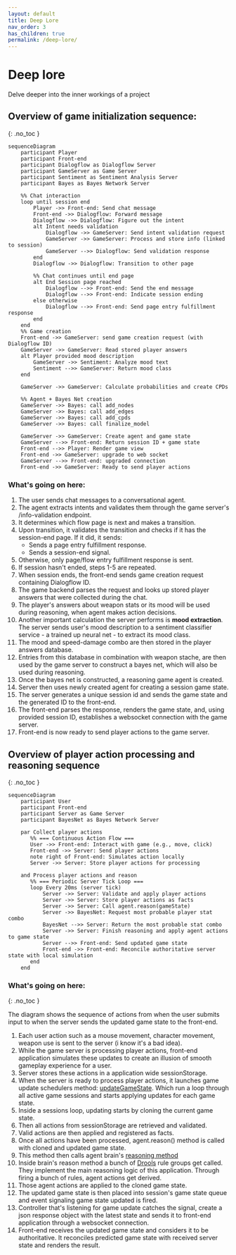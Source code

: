 ```yaml
---
layout: default
title: Deep Lore
nav_order: 3
has_children: true
permalink: /deep-lore/
---
```


# Deep lore

Delve deeper into the inner workings of a project

## Overview of game initialization sequence:
{: .no_toc }

```mermaid
sequenceDiagram
    participant Player
    participant Front-end
    participant Dialogflow as Dialogflow Server
    participant GameServer as Game Server
    participant Sentiment as Sentiment Analysis Server
    participant Bayes as Bayes Network Server

    %% Chat interaction
    loop until session end
        Player ->> Front-end: Send chat message
        Front-end ->> Dialogflow: Forward message
        Dialogflow ->> Dialogflow: Figure out the intent
        alt Intent needs validation
            Dialogflow ->> GameServer: Send intent validation request
            GameServer ->> GameServer: Process and store info (linked to session)
            GameServer -->> Dialogflow: Send validation response
        end
        Dialogflow ->> Dialogflow: Transition to other page
        
        %% Chat continues until end page
        alt End Session page reached
            Dialogflow -->> Front-end: Send the end message
            Dialogflow -->> Front-end: Indicate session ending
        else otherwise
            Dialogflow -->> Front-end: Send page entry fulfillment response
        end
    end
    %% Game creation
    Front-end ->> GameServer: send game creation request (with Dialogflow ID)
    GameServer ->> GameServer: Read stored player answers
    alt Player provided mood description
        GameServer ->> Sentiment: Analyze mood text
        Sentiment -->> GameServer: Return mood class
    end
    
    GameServer ->> GameServer: Calculate probabilities and create CPDs

    %% Agent + Bayes Net creation
    GameServer ->> Bayes: call add_nodes
    GameServer ->> Bayes: call add_edges
    GameServer ->> Bayes: call add_cpds
    GameServer ->> Bayes: call finalize_model

    GameServer ->> GameServer: Create agent and game state
    GameServer -->> Front-end: Return session ID + game state
    Front-end -->> Player: Render game view
    Front-end ->> GameServer: upgrade to web socket
    GameServer -->> Front-end: upgraded connection
    Front-end ->> GameServer: Ready to send player actions
```

### What's going on here:
1. The user sends chat messages to a conversational agent. 
2. The agent extracts intents and validates them through the game server's /info-validation endpoint. 
3. It determines which flow page is next and makes a transition. 
4. Upon transition, it validates the transition and checks if it has the session-end page. If it did, it sends:
   - Sends a page entry fulfillment response.
   - Sends a session-end signal.
5. Otherwise, only page/flow entry fulfillment response is sent.
6. If session hasn't ended, steps 1-5 are repeated.
7. When session ends, the front-end sends game creation request containing Dialogflow ID.
8. The game backend parses the request and looks up stored player answers that were collected during the chat.
9. The player's answers about weapon stats or its mood will be used during reasoning, when agent makes action decisions.
10. Another important calculation the server performs is **mood extraction**. The server sends user's mood description to a sentiment classifier service - a trained up neural net - to extract its mood class.
11. The mood and speed-damage combo are then stored in the player answers database.
12. Entries from this database in combination with weapon stache, are then used by the game server to construct a bayes net, which will also be used during reasoning.
13. Once the bayes net is constructed, a reasoning game agent is created.
14. Server then uses newly created agent for creating a session game state.
15. The server generates a unique session id and sends the game state and the generated ID to the front-end.
16. The front-end parses the response, renders the game state, and, using provided session ID, establishes a websocket connection with the game server.
17. Front-end is now ready to send player actions to the game server.

## Overview of player action processing and reasoning sequence
{: .no_toc }

```mermaid
sequenceDiagram
    participant User
    participant Front-end
    participant Server as Game Server
    participant BayesNet as Bayes Network Server
    
    par Collect player actions
       %% === Continuous Action Flow ===
       User ->> Front-end: Interact with game (e.g., move, click)
       Front-end ->> Server: Send player actions
       note right of Front-end: Simulates action locally
       Server ->> Server: Store player actions for processing
    
    and Process player actions and reason 
       %% === Periodic Server Tick Loop ===
       loop Every 20ms (server tick)
           Server ->> Server: Validate and apply player actions
           Server ->> Server: Store player actions as facts
           Server ->> Server: Call agent.reason(gameState)
           Server ->> BayesNet: Request most probable player stat combo
           BayesNet -->> Server: Return the most probable stat combo
           Server ->> Server: Finish reasoning and apply agent actions to game state
           Server -->> Front-end: Send updated game state
           Front-end ->> Front-end: Reconcile authoritative server state with local simulation
       end
    end
```

### What's going on here:
{: .no_toc }

The diagram shows the sequence of actions from when the user submits input to when the server sends the updated game state to the front-end.

1. Each user action such as a mouse movement, character movement, weapon use is sent to the server (i know it's a bad idea).
2. While the game server is processing player actions, front-end application simulates these updates to create an illusion of smooth gameplay experience for a user. 
3. Server stores these actions in a application wide sessionStorage. 
4. When the server is ready to process player actions, it launches game update schedulers method: [updateGameState](https://github.com/rchDev/game-of-points/blob/main/game-of-points-be/src/main/java/io/rizvan/GameStateUpdateScheduler.java#L51-L88). Which run a loop through all active game sessions and starts applying updates for each game state. 
5. Inside a sessions loop, updating starts by cloning the current game state. 
6. Then all actions from sessionStorage are retrieved and validated. 
7. Valid actions are then applied and registered as facts. 
8. Once all actions have been processed, agent.reason() method is called with cloned and updated game state. 
9. This method then calls agent brain's [reasoning method](https://github.com/rchDev/game-of-points/blob/main/game-of-points-be/src/main/java/io/rizvan/beans/actors/agent/DroolsBrain.java#L271-L307)
10. Inside brain's reason method a bunch of [Drools](https://www.drools.org/) rule groups get called. They implement the main reasoning logic of this application. Through firing a bunch of rules, agent actions get derived.
11. Those agent actions are applied to the cloned game state. 
12. The updated game state is then placed into session's game state queue and event signaling game state updated is fired. 
13. Controller that's listening for game update catches the signal, create a json response object with the latest state and sends it to front-end application through a websocket connection. 
14. Front-end receives the updated game state and considers it to be authoritative. It reconciles predicted game state with received server state and renders the result.
